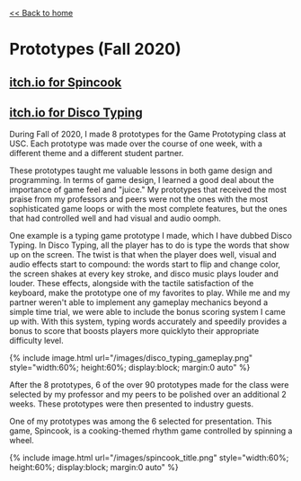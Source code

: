 [<< Back to home](README.md)

# Prototypes (Fall 2020)


## [itch.io for Spincook](https://julian-kida.itch.io/spincook)
## [itch.io for Disco Typing](https://julian-kida.itch.io/disco-typing)

During Fall of 2020, I made 8 prototypes for the Game Prototyping class at USC. Each prototype was made over the course of one week, with a different theme and a different student partner. 

These prototypes taught me valuable lessons in both game design and programming. In terms of game design, I learned a good deal about the importance of game feel and "juice." My prototypes that received the most praise from my professors and peers were not the ones with the most sophisticated game loops or with the most complete features, but the ones that had controlled well and had visual and audio oomph. 

One example is a typing game prototype I made, which I have dubbed Disco Typing. In Disco Typing, all the player has to do is type the words that show up on the screen. The twist is that when the player does well, visual and audio effects start to compound: the words start to flip and change color, the screen shakes at every key stroke, and disco music plays louder and louder. These effects, alongside with the tactile satisfaction of the keyboard, make the prototype one of my favorites to play. While me and my partner weren't able to implement any gameplay mechanics beyond a simple time trial, we were able to include the bonus scoring system I came up with. With this system, typing words accurately and speedily provides a bonus to score that boosts players more quicklyto their appropriate difficulty level.  

{% include image.html url="/images/disco_typing_gameplay.png" style="width:60%; height:60%; display:block; margin:0 auto" %} 

After the 8 prototypes, 6 of the over 90 prototypes made for the class were selected by my professor and my peers to be polished over an additional 2 weeks. These prototypes were then presented to industry guests.

One of my prototypes was among the 6 selected for presentation. This game, Spincook, is a cooking-themed rhythm game controlled by spinning a wheel.

{% include image.html url="/images/spincook_title.png" style="width:60%; height:60%; display:block; margin:0 auto" %} 
